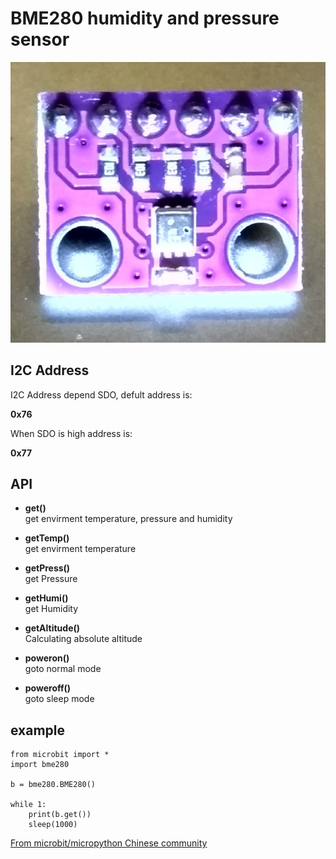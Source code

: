 # BME280 humidity and pressure sensor

![](bme280.jpg)

## I2C Address

I2C Address depend SDO, defult address is:

**0x76**

When SDO is high address is:

**0x77**

## API

* **get()**  
get envirment temperature, pressure and humidity  

* **getTemp()**  
get envirment temperature 

* **getPress()**  
get Pressure

* **getHumi()**  
get Humidity

* **getAltitude()**  
Calculating absolute altitude

* **poweron()**  
goto normal mode

* **poweroff()**  
goto sleep mode

## example


```
from microbit import *
import bme280

b = bme280.BME280()

while 1:
    print(b.get())
    sleep(1000)

```

[From microbit/micropython Chinese community](www.micropython.org.cn)